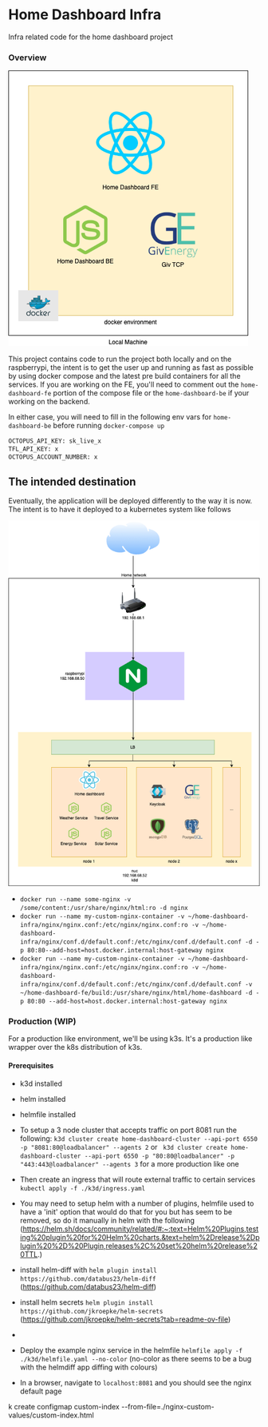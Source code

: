 # Home Dashboard Infra

Infra related code for the home dashboard project

### Overview

![Rurrent architecture](./diagrams/DockerComposeOverview.png)


This project contains code to run the project both locally and on the raspberrypi, the intent is to get the user up 
and running as fast as possible by using docker compose and the latest pre build containers for all the services. 
If you are working on the FE, you'll need to comment out the `home-dashboard-fe` portion of the compose file or the 
`home-dashboard-be` if your working on the backend.

In either case, you will need to fill in the following env vars for `home-dashboard-be` before running `docker-compose up`

```
OCTOPUS_API_KEY: sk_live_x
TFL_API_KEY: x
OCTOPUS_ACCOUNT_NUMBER: x
```

## The intended destination

Eventually, the application will be deployed differently to the way it is now. The intent is to have it deployed to a 
kubernetes system like follows

![Intended architecture](./diagrams/HomeDashboard.drawio.png)



- `docker run --name some-nginx -v /some/content:/usr/share/nginx/html:ro -d nginx`
- `docker run --name my-custom-nginx-container -v ~/home-dashboard-infra/nginx/nginx.conf:/etc/nginx/nginx.conf:ro -v ~/home-dashboard-infra/nginx/conf.d/default.conf:/etc/nginx/conf.d/default.conf -d -p 80:80--add-host=host.docker.internal:host-gateway nginx`
- `docker run --name my-custom-nginx-container -v ~/home-dashboard-infra/nginx/nginx.conf:/etc/nginx/nginx.conf:ro -v ~/home-dashboard-infra/nginx/conf.d/default.conf:/etc/nginx/conf.d/default.conf -v ~/home-dashboard-fe/build:/usr/share/nginx/html/home-dashboard -d -p 80:80 --add-host=host.docker.internal:host-gateway nginx`

### Production (WIP)

For a production like environment, we'll be using k3s. It's a production like wrapper over the k8s distribution of k3s.

#### Prerequisites
- k3d installed
- helm installed
- helmfile installed

- To setup a 3 node cluster that accepts traffic on port 8081 run the following:
`k3d cluster create home-dashboard-cluster --api-port 6550 -p "8081:80@loadbalancer" --agents 2` or 
` k3d cluster create home-dashboard-cluster --api-port 6550 -p "80:80@loadbalancer" -p "443:443@loadbalancer" --agents 3` for a more production like one

- Then create an ingress that will route external traffic to certain services
`kubectl apply -f ./k3d/ingress.yaml`

- You may need to setup helm with a number of plugins, helmfile used to have a 'init' option that would do that for you but has seem to be removed, so do it manually in helm with the following (https://helm.sh/docs/community/related/#:~:text=Helm%20Plugins,testing%20plugin%20for%20Helm%20charts.&text=helm%2Drelease%2Dplugin%20%2D%20Plugin,releases%2C%20set%20helm%20release%20TTL.)
- install helm-diff with `helm plugin install https://github.com/databus23/helm-diff` (https://github.com/databus23/helm-diff)
- install helm secrets `helm plugin install https://github.com/jkroepke/helm-secrets` (https://github.com/jkroepke/helm-secrets?tab=readme-ov-file)
- 

- Deploy the example nginx service in the helmfile
`helmfile apply -f ./k3d/helmfile.yaml --no-color` (no-color as there seems to be a bug with the helmdiff app diffing with colours)

- In a browser, navigate to `localhost:8081` and you should see the nginx default page

k create configmap custom-index --from-file=./nginx-custom-values/custom-index.html